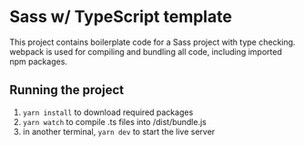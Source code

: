 # Sass w/ TypeScript template
This project contains boilerplate code for a Sass project with type checking. webpack is used for compiling and bundling all code, including imported npm packages.

## Running the project
1. `yarn install` to download required packages
2. `yarn watch` to compile .ts files into /dist/bundle.js
3. in another terminal, `yarn dev` to start the live server